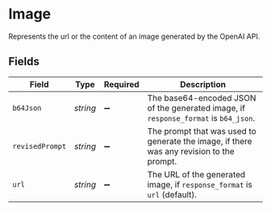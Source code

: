 # Image

Represents the url or the content of an image generated by the OpenAI API.


## Fields

| Field                                                                                    | Type                                                                                     | Required                                                                                 | Description                                                                              |
| ---------------------------------------------------------------------------------------- | ---------------------------------------------------------------------------------------- | ---------------------------------------------------------------------------------------- | ---------------------------------------------------------------------------------------- |
| `b64Json`                                                                                | *string*                                                                                 | :heavy_minus_sign:                                                                       | The base64-encoded JSON of the generated image, if `response_format` is `b64_json`.      |
| `revisedPrompt`                                                                          | *string*                                                                                 | :heavy_minus_sign:                                                                       | The prompt that was used to generate the image, if there was any revision to the prompt. |
| `url`                                                                                    | *string*                                                                                 | :heavy_minus_sign:                                                                       | The URL of the generated image, if `response_format` is `url` (default).                 |